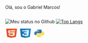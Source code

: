 Olá, sou o Gabriel Marcos!
##

![Meu status no Github](https://github-readme-stats.vercel.app/api?username=Gabriell1507&show_icons=true&theme=merko)
[![Top Langs](https://github-readme-stats.vercel.app/api/top-langs/?username=Gabriell1507&layout=compact)](https://github.com/Gabriell1507/github-readme-stats)


  <div>
  <img align="center" alt="HTML" height="30" width="40" src="https://raw.githubusercontent.com/devicons/devicon/master/icons/html5/html5-original.svg">
  <img align="center" alt="CSS" height="30" width="40" src="https://raw.githubusercontent.com/devicons/devicon/master/icons/css3/css3-original.svg">
  <img align="center" alt="Python" height="30" width="40" src="https://raw.githubusercontent.com/devicons/devicon/master/icons/python/python-original.svg">
  </div>
  


</div>





